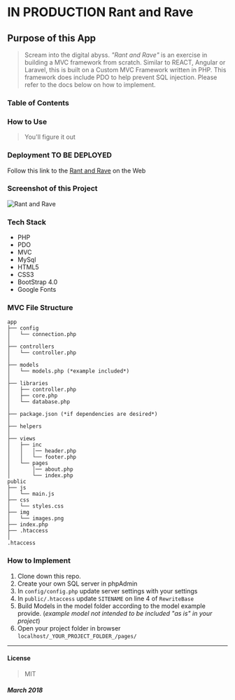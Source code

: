 # **IN PRODUCTION** Rant and Rave 

## Purpose of this App

>Scream into the digital abyss. *"Rant and Rave"* is an exercise in building a MVC framework from scratch. Similar to REACT, Angular or Laravel, this is built on a Custom MVC Framework written in PHP. This framework does include PDO to help prevent SQL injection. Please refer to the docs below on how to implement.

### Table of Contents

### How to Use

>You'll figure it out

### Deployment **TO BE DEPLOYED**

Follow this link to the [Rant and Rave](https://rant-and-rave.herokuapp.com/) on the Web

### Screenshot of this Project

![Rant and Rave](https://raw.github.com/captnwalker/rant-and-rave/master/public/img/coming-soon1.jpg "Rant and Rave")

### Tech Stack

* PHP
* PDO
* MVC
* MySql
* HTML5
* CSS3
* BootStrap 4.0
* Google Fonts

### MVC File Structure

```
app
├── config
│   └── connection.php
│ 
├── controllers
│   └── controller.php
│
├── models
│   └── models.php (*example included*)
│ 
├── libraries
│   ├── controller.php
│   ├── core.php
│   └── database.php
│ 
├── package.json (*if dependencies are desired*)
│
├── helpers
│
├── views
│   ├── inc
│   │   │── header.php
│   │   └── footer.php
│   └── pages
│       │── about.php
│       └── index.php
public
├── js
│   └── main.js
├── css
│   └── styles.css
├── img
│   └── images.png
├── index.php
├── .htaccess
│
.htaccess

```

### How to Implement

1. Clone down this repo.
2. Create your own SQL server in phpAdmin
3. In `config/config.php` update server settings with your settings
4. In `public/.htaccess` update `SITENAME` on line 4 of `RewriteBase`
5. Build Models in the model folder according to the model example provide. (*example model not intended to be included "as is" in your project*)
6. Open your project folder in browser `localhost/_YOUR_PROJECT_FOLDER_/pages/`

---

#### License

>MIT

##### *March 2018*